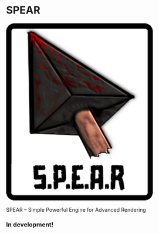 # SPEAR
<p align="left">
  <a href="https://github.com/NeuronActivation/spear">
    <img src="logo.png" width="400" alt="SPEAR logo">
  </a>
</p>

SPEAR – Simple Powerful Engine for Advanced Rendering

### In development!